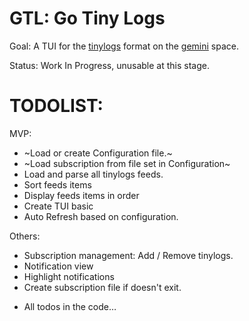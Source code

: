 # GTL: Go Tiny Logs

Goal: A TUI for the [tinylogs]() format on the [gemini]() space.

Status: Work In Progress, unusable at this stage.

# TODOLIST:

MVP:
* ~Load or create Configuration file.~
* ~Load subscription from file set in Configuration~
* Load and parse all tinylogs feeds.
* Sort feeds items
* Display feeds items in order
* Create TUI basic
* Auto Refresh based on configuration.

Others:
* Subscription management: Add / Remove tinylogs.
* Notification view
* Highlight notifications
* Create subscription file if doesn't exit.

+ All todos in the code…
